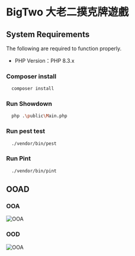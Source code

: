 # BigTwo 大老二撲克牌遊戲

## System Requirements

The following are required to function properly.

- PHP Version：PHP 8.3.x

### Composer install

```bash
  composer install
```

### Run Showdown

```bash
  php .\public\Main.php
```

### Run pest test

```bash
  ./vendor/bin/pest
```

### Run Pint

```bash
  ./vendor/bin/pint
```

## OOAD

### OOA

![OOA](docs/OOA.png)

### OOD

![OOA](docs/OOD.png)
